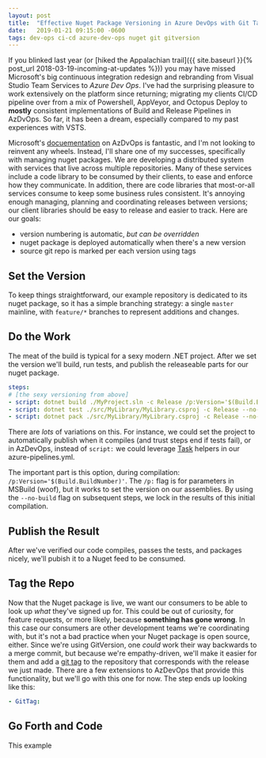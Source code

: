 ```yaml
---
layout: post
title:  "Effective Nuget Package Versioning in Azure DevOps with Git Tags and GitVersion"
date:   2019-01-21 09:15:00 -0600
tags: dev-ops ci-cd azure-dev-ops nuget git gitversion
---
```


If you blinked last year (or [hiked the Appalachian trail]({{ site.baseurl }}{% post_url 2018-03-19-incoming-at-updates %})) you may have missed Microsoft's big continuous integration redesign and rebranding from Visual Studio Team Services to _Azure Dev Ops_. I've had the surprising pleasure to work extensively on the platform since returning; migrating my clients CI/CD pipeline over from a mix of Powershell, AppVeyor, and Octopus Deploy to **mostly** consistent implementations of Build and Release Pipelines in AzDvOps. So far, it has been a dream, especially compared to my past experiences with VSTS.

Microsoft's [docuementation]() on AzDvOps is fantastic, and I'm not looking to reinvent any wheels. Instead, I'll share one of my successes, specifically with managing nuget packages. We are developing a distributed system with services that live across multiple repositories. Many of these services include a code library to be consumed by their clients, to ease and enforce how they communicate. In addition, there are code libraries that most-or-all services consume to keep some business rules consistent. It's annoying enough managing, planning and coordinating releases between versions; our client libraries should be easy to release and easier to track. Here are our goals:

- version numbering is automatic, _but can be overridden_
- nuget package is deployed automatically when there's a new version
- source git repo is marked per each version using tags

## Set the Version

To keep things straightforward, our example repository is dedicated to its nuget package, so it has a simple branching strategy: a single `master` mainline, with `feature/*` branches to represent additions and changes.

## Do the Work

The meat of the build is typical for a sexy modern .NET project. After we set the version we'll build, run tests, and publish the releaseable parts for our nuget package.

``` yml
steps:
# [the sexy versioning from above]
- script: dotnet build ./MyProject.sln -c Release /p:Version='$(Build.BuildNumber)'
- script: dotnet test ./src/MyLibrary/MyLibrary.csproj -c Release --no-build
- script: dotnet pack ./src/MyLibrary/MyLibrary.csproj -c Release --no-build -o '$(build.artifactStagingDirectory)'
```

There are _lots_ of variations on this. For instance, we could set the project to automatically publish when it compiles (and trust steps end if tests fail), or in AzDevOps, instead of `script:` we could leverage [Task]() helpers in our azure-pipelines.yml.

The important part is this option, during compilation: `/p:Version='$(Build.BuildNumber)'`. The `/p:` flag is for parameters in MSBuild (woof), but it works to set the version on our assemblies. By using the `--no-build` flag on subsequent steps, we lock in the results of this initial compilation.

## Publish the Result

After we've verified our code compiles, passes the tests, and packages nicely, we'll pubish it to a Nuget feed to be consumed.

## Tag the Repo

Now that the Nuget package is live, we want our consumers to be able to look up _what_ they've signed up for. This could be out of curiosity, for feature requests, or more likely, because **something has gone wrong**. In this case our consumers are other development teams we're coordinating with, but it's not a bad practice when your Nuget package is open source, either. Since we're using GitVersion, one _could_ work their way backwards to a merge commit, but because we're empathy-driven, we'll make it easier for them and add a [git tag]() to the repository that corresponds with the release we just made. There are a few extensions to AzDevOps that provide this functionality, but we'll go with this one for now. The step ends up looking like this:

``` yml
- GitTag:

```

## Go Forth and Code

This example
